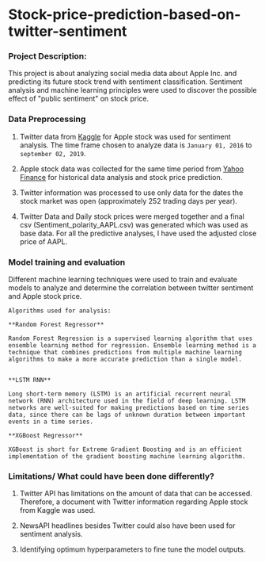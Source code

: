 # Stock-price-prediction-based-on-twitter-sentiment


### Project Description:

This project is about analyzing social media data about Apple Inc. and predicting its future stock trend with sentiment classification.
Sentiment analysis and machine learning principles were used to discover the possible effect of "public sentiment" on stock price.


### Data Preprocessing

1. Twitter data from [Kaggle](https://www.kaggle.com/nadun94/twitter-sentiments-aapl-stock)  for Apple stock was used for sentiment analysis. The time frame chosen to analyze data is `January 01, 2016` to `september 02, 2019`.   
    
2. Apple stock data was collected for the same time period from [Yahoo Finance](https://finance.yahoo.com/quote/AAPL/history?p=AAPL) for historical data analysis and stock price prediction.

3. Twitter information was processed to use only data for the dates the stock market was open (approximately 252 trading days per year).

4. Twitter Data and Daily stock prices were merged together and a final csv (Sentiment_polarity_AAPL.csv) was generated which was used as base data. For all the predictive analyses, I have used the adjusted close price of AAPL.

### Model training and evaluation

Different machine learning techniques were used to train and evaluate models to analyze and determine the correlation between twitter sentiment and Apple stock price. 


    Algorithms used for analysis:

    **Random Forest Regressor**

    Random Forest Regression is a supervised learning algorithm that uses ensemble learning method for regression. Ensemble learning method is a technique that combines predictions from multiple machine learning algorithms to make a more accurate prediction than a single model.


    **LSTM RNN**

    Long short-term memory (LSTM) is an artificial recurrent neural network (RNN) architecture used in the field of deep learning. LSTM networks are well-suited for making predictions based on time series data, since there can be lags of unknown duration between important events in a time series.

    **XGBoost Regressor**

    XGBoost is short for Extreme Gradient Boosting and is an efficient implementation of the gradient boosting machine learning algorithm.


### Limitations/ What could have been done differently?

1. Twitter API has limitations on the amount of data that can be accessed. Therefore, a document with Twitter information regarding Apple stock from Kaggle was used.

2. NewsAPI headlines besides Twitter could also have been used for sentiment analysis.

3. Identifying optimum hyperparameters to fine tune the model outputs.


